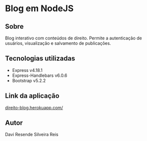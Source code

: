 # Blog em NodeJS

## Sobre
Blog interativo com conteúdos de direito. Permite a autenticação de usuários, visualização e salvamento de publicações.

## Tecnologias utilizadas
* Express v4.18.1
* Express-Handlebars v6.0.6
* Bootstrap v5.2.2


## Link da aplicação
[direito-blog.herokuapp.com/](https://direito-blog.herokuapp.com/)

## Autor
Davi Resende Silveira Reis
